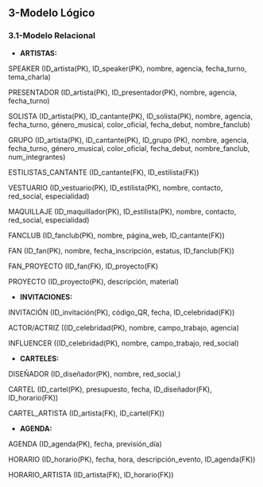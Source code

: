 ## 3-Modelo Lógico
### 3.1-Modelo Relacional

- **ARTISTAS:**

SPEAKER (ID_artista(PK), ID_speaker(PK), nombre, agencia, fecha_turno, tema_charla)

PRESENTADOR (ID_artista(PK), ID_presentador(PK), nombre, agencia, fecha_turno)

SOLISTA (ID_artista(PK), ID_cantante(PK), ID_solista(PK), nombre, agencia, fecha_turno, género_musical, color_oficial, fecha_debut, nombre_fanclub)

GRUPO (ID_artista(PK), ID_cantante(PK), ID_grupo (PK), nombre, agencia, fecha_turno, género_musical, color_oficial, fecha_debut, nombre_fanclub, num_integrantes)

ESTILISTAS_CANTANTE (ID_cantante(FK), ID_estilista(FK))

VESTUARIO (ID_vestuario(PK), ID_estilista(PK), nombre, contacto, red_social, especialidad)

MAQUILLAJE (ID_maquillador(PK), ID_estilista(PK), nombre, contacto, red_social, especialidad)

FANCLUB (ID_fanclub(PK), nombre, página_web, ID_cantante(FK))

FAN (ID_fan(PK), nombre, fecha_inscripción, estatus, ID_fanclub(FK))

FAN_PROYECTO (ID_fan(FK), ID_proyecto(FK)

PROYECTO (ID_proyecto(PK), descripción, material)

- **INVITACIONES:**

INVITACIÓN (ID_invitación(PK), código_QR, fecha, ID_celebridad(FK))

ACTOR/ACTRIZ ((ID_celebridad(PK), nombre, campo_trabajo, agencia)

INFLUENCER ((ID_celebridad(PK), nombre, campo_trabajo, red_social)

- **CARTELES:**

DISEÑADOR (ID_diseñador(PK), nombre, red_social,)

CARTEL (ID_cartel(PK), presupuesto, fecha, ID_diseñador(FK), ID_horario(FK))

CARTEL_ARTISTA (ID_artista(FK), ID_cartel(FK))

- **AGENDA:**

AGENDA (ID_agenda(PK), fecha, previsión_día)

HORARIO (ID_horario(PK), fecha, hora, descripción_evento, ID_agenda(FK))

HORARIO_ARTISTA (ID_artista(FK), ID_horario(FK))
